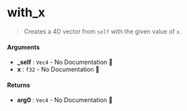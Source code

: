 # with\_x

>  Creates a 4D vector from `self` with the given value of `x`.

#### Arguments

- **\_self** : `Vec4` \- No Documentation 🚧
- **x** : `f32` \- No Documentation 🚧

#### Returns

- **arg0** : `Vec4` \- No Documentation 🚧